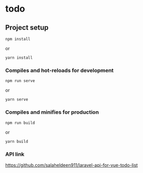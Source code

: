 # todo

## Project setup
```
npm install
```
or
```
yarn install
```

### Compiles and hot-reloads for development
```
npm run serve
```
or
```
yarn serve
```

### Compiles and minifies for production
```
npm run build
```
or
```
yarn build
```

### API link
https://github.com/salaheldeen911/laravel-api-for-vue-todo-list
